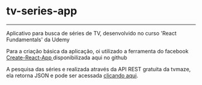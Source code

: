 <h1>tv-series-app</H1>
<hr>

<p> Aplicativo para busca de séries de TV, desenvolvido no curso 'React Fundamentals' da Udemy </p>

<p> Para a criação básica da aplicação, oi utilizado a ferramenta do facebook <a href="https://github.com/facebook/create-react-app"> Create-React-App </a> disponibilizada aqui no github </p>
<p>A pesquisa das séries e realizada através da API REST gratuita da tvmaze, ela retorna JSON e pode ser acessada <a href= "http://api.tvmaze.com/">clicando aqui</a>. </p>

